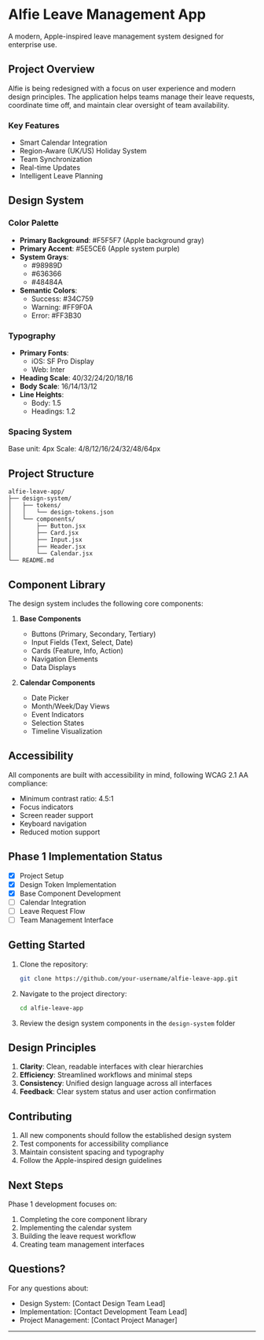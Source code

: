 # Alfie Leave Management App

A modern, Apple-inspired leave management system designed for enterprise use.

## Project Overview

Alfie is being redesigned with a focus on user experience and modern design principles. The application helps teams manage their leave requests, coordinate time off, and maintain clear oversight of team availability.

### Key Features

- Smart Calendar Integration
- Region-Aware (UK/US) Holiday System
- Team Synchronization
- Real-time Updates
- Intelligent Leave Planning

## Design System

### Color Palette

- **Primary Background**: #F5F5F7 (Apple background gray)
- **Primary Accent**: #5E5CE6 (Apple system purple)
- **System Grays**: 
  - #98989D
  - #636366
  - #48484A
- **Semantic Colors**:
  - Success: #34C759
  - Warning: #FF9F0A
  - Error: #FF3B30

### Typography

- **Primary Fonts**: 
  - iOS: SF Pro Display
  - Web: Inter
- **Heading Scale**: 40/32/24/20/18/16
- **Body Scale**: 16/14/13/12
- **Line Heights**: 
  - Body: 1.5
  - Headings: 1.2

### Spacing System

Base unit: 4px
Scale: 4/8/12/16/24/32/48/64px

## Project Structure

```
alfie-leave-app/
├── design-system/
│   ├── tokens/
│   │   └── design-tokens.json
│   └── components/
│       ├── Button.jsx
│       ├── Card.jsx
│       ├── Input.jsx
│       ├── Header.jsx
│       └── Calendar.jsx
└── README.md
```

## Component Library

The design system includes the following core components:

1. **Base Components**
   - Buttons (Primary, Secondary, Tertiary)
   - Input Fields (Text, Select, Date)
   - Cards (Feature, Info, Action)
   - Navigation Elements
   - Data Displays

2. **Calendar Components**
   - Date Picker
   - Month/Week/Day Views
   - Event Indicators
   - Selection States
   - Timeline Visualization

## Accessibility

All components are built with accessibility in mind, following WCAG 2.1 AA compliance:

- Minimum contrast ratio: 4.5:1
- Focus indicators
- Screen reader support
- Keyboard navigation
- Reduced motion support

## Phase 1 Implementation Status

- [x] Project Setup
- [x] Design Token Implementation
- [x] Base Component Development
- [ ] Calendar Integration
- [ ] Leave Request Flow
- [ ] Team Management Interface

## Getting Started

1. Clone the repository:
   ```bash
   git clone https://github.com/your-username/alfie-leave-app.git
   ```

2. Navigate to the project directory:
   ```bash
   cd alfie-leave-app
   ```

3. Review the design system components in the `design-system` folder

## Design Principles

1. **Clarity**: Clean, readable interfaces with clear hierarchies
2. **Efficiency**: Streamlined workflows and minimal steps
3. **Consistency**: Unified design language across all interfaces
4. **Feedback**: Clear system status and user action confirmation

## Contributing

1. All new components should follow the established design system
2. Test components for accessibility compliance
3. Maintain consistent spacing and typography
4. Follow the Apple-inspired design guidelines

## Next Steps

Phase 1 development focuses on:

1. Completing the core component library
2. Implementing the calendar system
3. Building the leave request workflow
4. Creating team management interfaces

## Questions?

For any questions about:
- Design System: [Contact Design Team Lead]
- Implementation: [Contact Development Team Lead]
- Project Management: [Contact Project Manager]

---
